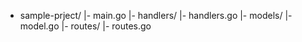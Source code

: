 - sample-prject/
  |- main.go
  |- handlers/
     |- handlers.go
  |- models/
     |- model.go
  |- routes/
     |- routes.go